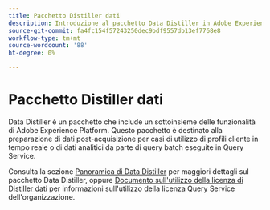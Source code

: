 ```yaml
---
title: Pacchetto Distiller dati
description: Introduzione al pacchetto Data Distiller in Adobe Experience Platform.
source-git-commit: fa4fc154f57243250dec9bdf9557db13ef7768e8
workflow-type: tm+mt
source-wordcount: '88'
ht-degree: 0%

---
```


# Pacchetto Distiller dati

Data Distiller è un pacchetto che include un sottoinsieme delle funzionalità di Adobe Experience Platform. Questo pacchetto è destinato alla preparazione di dati post-acquisizione per casi di utilizzo di profili cliente in tempo reale o di dati analitici da parte di query batch eseguite in Query Service.

Consulta la sezione [Panoramica di Data Distiller](../data-distiller/overview.md) per maggiori dettagli sul pacchetto Data Distiller, oppure [Documento sull&#39;utilizzo della licenza di Distiller dati](../data-distiller/license-usage.md) per informazioni sull&#39;utilizzo della licenza Query Service dell&#39;organizzazione.

